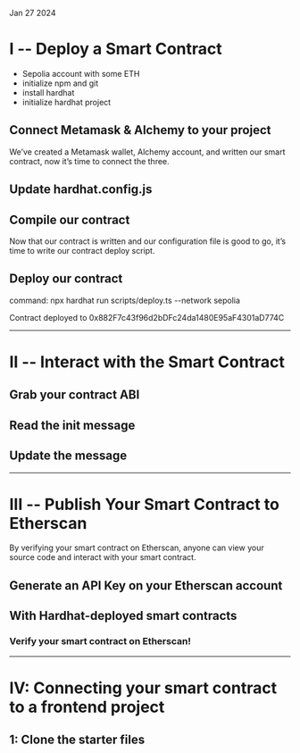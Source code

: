 Jan 27 2024

# I -- Deploy a Smart Contract

- Sepolia account with some ETH
- initialize npm and git
- install hardhat
- initialize hardhat project



## Connect Metamask & Alchemy to your project

We’ve created a Metamask wallet, Alchemy account, and written our smart contract, now it’s time to connect the three.

## Update hardhat.config.js

## Compile our contract

Now that our contract is written and our configuration file is good to go, it’s time to write our contract deploy script.

## Deploy our contract

command: npx hardhat run scripts/deploy.ts --network sepolia

Contract deployed to 0x882F7c43f96d2bDFc24da1480E95aF4301aD774C

------------------------------------------------------------------------------------------------------------------------

# II -- Interact with the Smart Contract

## Grab your contract ABI

## Read the init message

## Update the message

---------------------------------------------------------------------------------------------------------------------------

# III -- Publish  Your Smart Contract to Etherscan

By verifying your smart contract on Etherscan, anyone can view your source code and interact with your smart contract.

## Generate an API Key on your Etherscan account

## With Hardhat-deployed smart contracts

### Verify your smart contract on Etherscan!

----------------------------------------------------------------------------------------------------------------------------

# IV: Connecting your smart contract to a frontend project

## 1: Clone the starter files

